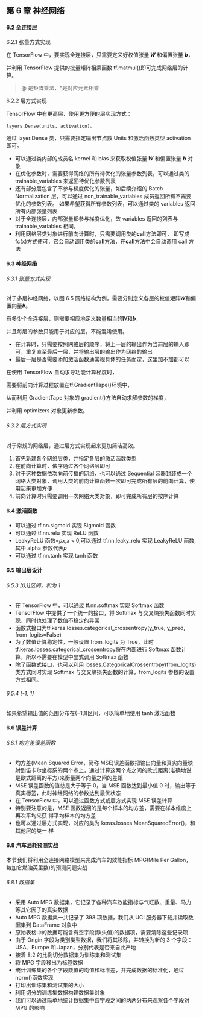 ## 第 6 章 神经网络

#### 6.2 全连接层

6.2.1 张量方式实现

在 TensorFlow 中，要实现全连接层，只需要定义好权值张量 𝑾 和偏置张量 𝒃，

并利用 TensorFlow 提供的批量矩阵相乘函数 tf.matmul()即可完成网络层的计算。

> @ 是矩阵乘法，\*是对应元素相乘

6.2.2 层方式实现

TensorFlow 中有更高层、使用更方便的层实现方式：

`layers.Dense(units, activation)。`

通过 layer.Dense 类，只需要指定输出节点数 Units 和激活函数类型 activation 即可。

- 可以通过类内部的成员名 kernel 和 bias 来获取权值张量 𝑾 和偏置张量 𝒃 对象
- 在优化参数时，需要获得网络的所有待优化的张量参数列表，可以通过类的 trainable_variables 来返回待优化参数列表
- 还有部分层包含了不参与梯度优化的张量，如后续介绍的 Batch Normalization 层，可以通过
  non_trainable_variables 成员返回所有不需要优化的参数列表。
  如果希望获得所有参数列表，可以通过类的 variables 返回所有内部张量列表
- 对于全连接层，内部张量都参与梯度优化，故 variables 返回的列表与 trainable_variables 相同。
- 利用网络层类对象进行前向计算时，只需要调用类的**call**方法即可，
    即写成 fc(x)方式便可，它会自动调用类的**call**方法，在**call**方法中会自动调用 call 方法


#### 6.3 神经网络

###### 6.3.1 张量方式实现
对于多层神经网络，以图 6.5 网络结构为例，需要分别定义各层的权值矩阵𝑾和偏置向量𝒃。

有多少个全连接层，则需要相应地定义数量相当的𝑾和𝒃，

并且每层的参数只能用于对应的层，不能混淆使用。

- 在计算时，只需要按照网络层的顺序，将上一层的输出作为当前层的输入即可，重复直至最后一层，并将输出层的输出作为网络的输出
- 最后一层是否需要添加激活函数通常视具体的任务而定，这里加不加都可以

在使用 TensorFlow 自动求导功能计算梯度时，

需要将前向计算过程放置在tf.GradientTape()环境中，

从而利用 GradientTape 对象的 gradient()方法自动求解参数的梯度，

并利用 optimizers 对象更新参数。


###### 6.3.2 层方式实现
对于常规的网络层，通过层方式实现起来更加简洁高效。
1. 首先新建各个网络层类，并指定各层的激活函数类型
2. 在前向计算时，依序通过各个网络层即可
3. 对于这种数据依次向前传播的网络，也可以通过 Sequential 容器封装成一个网络大类对象，调用大类的前向计算函数一次即可完成所有层的前向计算，使用起来更加方便
4. 前向计算时只需要调用一次网络大类对象，即可完成所有层的按序计算


#### 6.4 激活函数

- 可以通过 tf.nn.sigmoid 实现 Sigmoid 函数
- 可以通过 tf.nn.relu 实现 ReLU 函数
- LeakyReLU 函数=𝑝𝑥,𝑥 < 0,可以通过 tf.nn.leaky_relu 实现 LeakyReLU 函数,其中 alpha 参数代表𝑝
- 可以通过 tf.nn.tanh 实现 tanh 函数


#### 6.5 输出层设计

###### 6.5.3 [0,1]区间，和为 1
- 在 TensorFlow 中，可以通过 tf.nn.softmax 实现 Softmax 函数
- TensorFlow 中提供了一个统一的接口，将 Softmax 与交叉熵损失函数同时实现，同时也处理了数值不稳定的异常
- 函数式接口为tf.keras.losses.categorical_crossentropy(y_true, y_pred, from_logits=False)
- 为了数值计算稳定性，一般设置 from_logits 为 True，此时tf.keras.losses.categorical_crossentropy将在内部进行 Softmax 函数计算，所以不需要在模型中显式调用 Softmax 函数
- 除了函数式接口，也可以利用 losses.CategoricalCrossentropy(from_logits)类方式同时实现 Softmax 与交叉熵损失函数的计算，from_logits 参数的设置方式相同。

###### 6.5.4 [-1, 1]
如果希望输出值的范围分布在(−1,1)区间，可以简单地使用 tanh 激活函数



#### 6.6 误差计算
###### 6.6.1 均方差误差函数
- 均方差(Mean Squared Error，简称 MSE)误差函数把输出向量和真实向量映射到笛卡尔坐标系的两个点上，通过计算这两个点之间的欧式距离(准确地说是欧式距离的平方)来衡量两个向量之间的差距
- MSE 误差函数的值总是大于等于 0，当 MSE 函数达到最小值 0 时，输出等于真实标签，此时神经网络的参数达到最优状态
- 在 TensorFlow 中，可以通过函数方式或层方式实现 MSE 误差计算
- 特别要注意的是，MSE 函数返回的是每个样本的均方差，需要在样本维度上再次平均来获
得平均样本的均方差
- 也可以通过层方式实现，对应的类为 keras.losses.MeanSquaredError()，和其他层的类一
样


#### 6.8 汽车油耗预测实战
本节我们将利用全连接网络模型来完成汽车的效能指标 MPG(Mile Per Gallon，每加仑燃油英里数)的预测问题实战
###### 6.8.1 数据集
- 采用 Auto MPG 数据集，它记录了各种汽车效能指标与气缸数、重量、马力等其它因子的真实数据
- Auto MPG 数据集一共记录了 398 项数据，我们从 UCI 服务器下载并读取数据集到
DataFrame 对象中
- 原始表格中的数据可能含有空字段(缺失值)的数据项，需要清除这些记录项
- 由于 Origin 字段为类别类型数据，我们将其移除，并转换为新的 3 个字段：USA、Europe 和 Japan，分别代表是否来自此产地
- 按着 8:2 的比例切分数据集为训练集和测试集
- 将 MPG 字段移出为标签数据
- 统计训练集的各个字段数值的均值和标准差，并完成数据的标准化，通过 norm()函数实现
- 打印出训练集和测试集的大小
- 利用切分的训练集数据构建数据集对象
- 我们可以通过简单地统计数据集中各字段之间的两两分布来观察各个字段对 MPG 的影响

